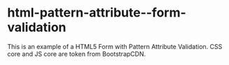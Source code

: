 # html-pattern-attribute--form-validation
This is an example of a HTML5 Form with Pattern Attribute Validation. CSS core and JS core are token from BootstrapCDN.
